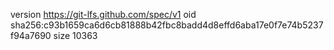 version https://git-lfs.github.com/spec/v1
oid sha256:c93b1659ca6d6cb81888b42fbc8badd4d8effd6aba17e0f7e74b5237f94a7690
size 10363
